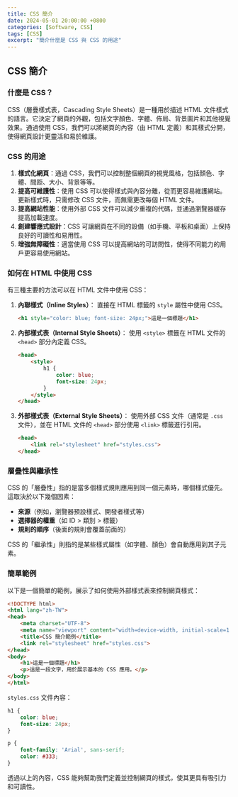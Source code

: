 ```yaml
---
title: CSS 簡介
date: 2024-05-01 20:00:00 +0800
categories: [Software, CSS]
tags: [CSS] 
excerpt: "簡介什麼是 CSS 與 CSS 的用途"
---
```


## CSS 簡介

### 什麼是 CSS？

CSS（層疊樣式表，Cascading Style Sheets）是一種用於描述 HTML 文件樣式的語言。它決定了網頁的外觀，包括文字顏色、字體、佈局、背景圖片和其他視覺效果。通過使用 CSS，我們可以將網頁的內容（由 HTML 定義）和其樣式分開，使得網頁設計更靈活和易於維護。

### CSS 的用途

1. **樣式化網頁**：通過 CSS，我們可以控制整個網頁的視覺風格，包括顏色、字體、間距、大小、背景等等。
2. **提高可維護性**：使用 CSS 可以使得樣式與內容分離，從而更容易維護網站。更新樣式時，只需修改 CSS 文件，而無需更改每個 HTML 文件。
3. **提高網站性能**：使用外部 CSS 文件可以減少重複的代碼，並通過瀏覽器緩存提高加載速度。
4. **創建響應式設計**：CSS 可讓網頁在不同的設備（如手機、平板和桌面）上保持良好的可讀性和易用性。
5. **增強無障礙性**：適當使用 CSS 可以提高網站的可訪問性，使得不同能力的用戶更容易使用網站。

### 如何在 HTML 中使用 CSS

有三種主要的方法可以在 HTML 文件中使用 CSS：

1. **內聯樣式（Inline Styles）**：
   直接在 HTML 標籤的 `style` 屬性中使用 CSS。
   ```html
   <h1 style="color: blue; font-size: 24px;">這是一個標題</h1>
   ```

2. **內部樣式表（Internal Style Sheets）**：
   使用 `<style>` 標籤在 HTML 文件的 `<head>` 部分內定義 CSS。
   ```html
   <head>
       <style>
           h1 {
               color: blue;
               font-size: 24px;
           }
       </style>
   </head>
   ```

3. **外部樣式表（External Style Sheets）**：
   使用外部 CSS 文件（通常是 `.css` 文件），並在 HTML 文件的 `<head>` 部分使用 `<link>` 標籤進行引用。
   ```html
   <head>
       <link rel="stylesheet" href="styles.css">
   </head>
   ```

### 層疊性與繼承性

CSS 的「層疊性」指的是當多個樣式規則應用到同一個元素時，哪個樣式優先。這取決於以下幾個因素：
- **來源**（例如，瀏覽器預設樣式、開發者樣式等）
- **選擇器的權重**（如 ID > 類別 > 標籤）
- **規則的順序**（後面的規則會覆蓋前面的）

CSS 的「繼承性」則指的是某些樣式屬性（如字體、顏色）會自動應用到其子元素。

### 簡單範例

以下是一個簡單的範例，展示了如何使用外部樣式表來控制網頁樣式：

```html
<!DOCTYPE html>
<html lang="zh-TW">
<head>
    <meta charset="UTF-8">
    <meta name="viewport" content="width=device-width, initial-scale=1.0">
    <title>CSS 簡介範例</title>
    <link rel="stylesheet" href="styles.css">
</head>
<body>
    <h1>這是一個標題</h1>
    <p>這是一段文字，用於展示基本的 CSS 應用。</p>
</body>
</html>
```

`styles.css` 文件內容：
```css
h1 {
    color: blue;
    font-size: 24px;
}

p {
    font-family: 'Arial', sans-serif;
    color: #333;
}
```

透過以上的內容，CSS 能夠幫助我們定義並控制網頁的樣式，使其更具有吸引力和可讀性。

